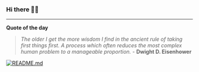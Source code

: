 ### Hi there 👋🏻


---

**Quote of the day**

> *The older I get the more wisdom I find in the ancient rule of taking first things first. A process which often reduces the most complex human problem to a manageable proportion.* - **Dwight D. Eisenhower** 

[![README.md](https://github.com/marcolovazzano/marcolovazzano/actions/workflows/readme.yml/badge.svg?branch=main)](https://github.com/marcolovazzano/marcolovazzano/actions/workflows/readme.yml)
